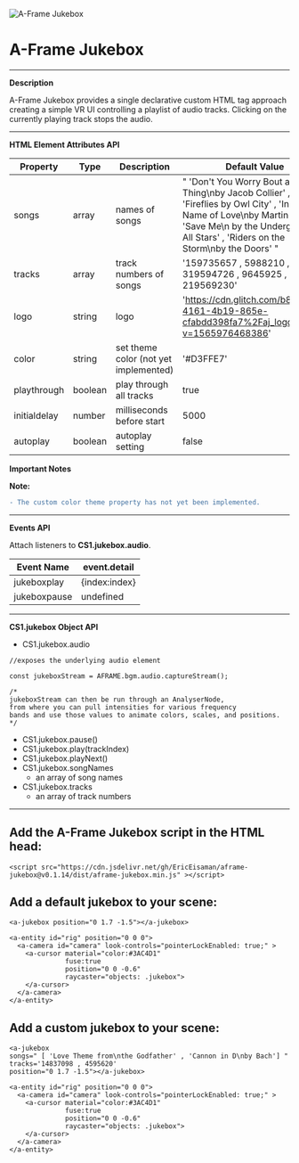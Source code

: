 ![A-Frame Jukebox](https://cdn.glitch.com/b88fe5ca-4161-4b19-865e-cfabdd398fa7%2Fa-jukebox.gif?v=1565990879454)

# A-Frame Jukebox
____
**Description**

A-Frame Jukebox provides a single declarative custom HTML tag approach creating a simple VR UI controlling a playlist of audio tracks. Clicking on the currently playing track stops the audio.
____

**HTML Element Attributes API**

|Property|Type|Description|Default Value| 
|---|---|---|---|
|songs|array|names of songs|" 'Don\'t You Worry Bout a Thing\nby Jacob Collier' , 'Fireflies by Owl City' , 'In the Name of Love\nby Martin Garrix' , 'Save Me\n by the Underground All Stars' , 'Riders on the Storm\nby the Doors' "|
|tracks|array|track numbers of songs|'159735657 , 5988210 , 319594726 , 9645925 , 219569230'|
|logo|string|logo|'https://cdn.glitch.com/b88fe5ca-4161-4b19-865e-cfabdd398fa7%2Faj_logo.png?v=1565976468386'|
|color|string|set theme color (not yet implemented)|'#D3FFE7'|
|playthrough|boolean|play through all tracks|true|
|initialdelay|number|milliseconds before start|5000|
|autoplay|boolean|autoplay setting|false|



**Important Notes**

**Note:**
```diff
- The custom color theme property has not yet been implemented.
```
____

**Events API**

Attach listeners to **CS1.jukebox.audio**.

|Event Name|event.detail| 
|----|----|
|jukeboxplay|{index:index}|
|jukeboxpause|undefined|

___


**CS1.jukebox Object API**

- CS1.jukebox.audio
```
//exposes the underlying audio element 

const jukeboxStream = AFRAME.bgm.audio.captureStream();

/*
jukeboxStream can then be run through an AnalyserNode, 
from where you can pull intensities for various frequency 
bands and use those values to animate colors, scales, and positions.
*/
```
- CS1.jukebox.pause()
- CS1.jukebox.play(trackIndex)
- CS1.jukebox.playNext()
- CS1.jukebox.songNames
  - an array of song names
- CS1.jukebox.tracks
  - an array of track numbers

___


## Add the A-Frame Jukebox script in the HTML head:
```
<script src="https://cdn.jsdelivr.net/gh/EricEisaman/aframe-jukebox@v0.1.14/dist/aframe-jukebox.min.js" ></script>

```

## Add a default jukebox to your scene:
```
<a-jukebox position="0 1.7 -1.5"></a-jukebox>        
        
<a-entity id="rig" position="0 0 0">
  <a-camera id="camera" look-controls="pointerLockEnabled: true;" >
    <a-cursor material="color:#3AC4D1" 
              fuse:true
              position="0 0 -0.6"
              raycaster="objects: .jukebox">
    </a-cursor>
  </a-camera>
</a-entity> 

```

## Add a custom jukebox to your scene:
```
<a-jukebox 
songs=" [ 'Love Theme from\nthe Godfather' , 'Cannon in D\nby Bach'] "
tracks='14837098 , 4595620'
position="0 1.7 -1.5"></a-jukebox>        
        
<a-entity id="rig" position="0 0 0">
  <a-camera id="camera" look-controls="pointerLockEnabled: true;" >
    <a-cursor material="color:#3AC4D1" 
              fuse:true
              position="0 0 -0.6"
              raycaster="objects: .jukebox">
    </a-cursor>
  </a-camera>
</a-entity> 

```
